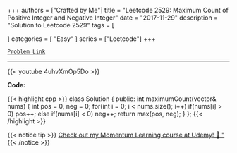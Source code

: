 
+++
authors = ["Crafted by Me"]
title = "Leetcode 2529: Maximum Count of Positive Integer and Negative Integer"
date = "2017-11-29"
description = "Solution to Leetcode 2529"
tags = [
    
]
categories = [
    "Easy"
]
series = ["Leetcode"]
+++



[`Problem Link`](https://leetcode.com/problems/maximum-count-of-positive-integer-and-negative-integer/description/)

---

{{< youtube 4uhvXmOp5Do >}}

**Code:**

{{< highlight cpp >}}
class Solution {
public:
    int maximumCount(vector<int>& nums) {
        int pos = 0, neg = 0;
        for(int i = 0; i < nums.size(); i++)
            if(nums[i] > 0) pos++;
            else if(nums[i] < 0) neg++;
        return max(pos, neg);
    }
};
{{< /highlight >}}



{{< notice tip >}}
[Check out my Momentum Learning course at Udemy! 🚀 "](https://www.udemy.com/course/blind-75-the-data-structures-and-algorithms-essentials/)
{{< /notice >}}

